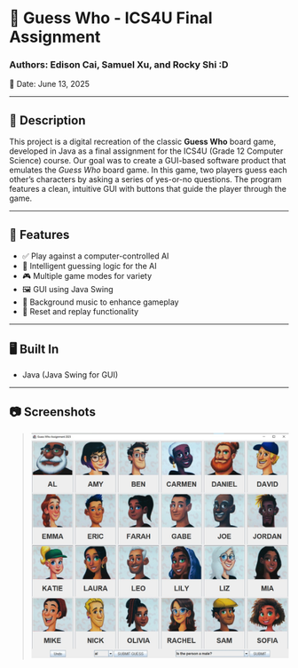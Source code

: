 # 🎲 Guess Who - ICS4U Final Assignment

### Authors: Edison Cai, Samuel Xu, and Rocky Shi :D
📅 Date: June 13, 2025

---

## 📝 Description
This project is a digital recreation of the classic **Guess Who** board game, developed in Java as a final assignment for the ICS4U (Grade 12 Computer Science) course. Our goal was to create a GUI-based software product that emulates the *Guess Who* board game. In this game, two players guess each other’s characters by asking a series of yes-or-no questions. The program features a clean, intuitive GUI with buttons that guide the player through the game.

---

## 🚀 Features
- ✅ Play against a computer-controlled AI
- 🧠 Intelligent guessing logic for the AI
- 🎮 Multiple game modes for variety
- 🖼️ GUI using Java Swing
- 🎵 Background music to enhance gameplay
- 🔁 Reset and replay functionality

---

## 🖥️ Built In
- Java (Java Swing for GUI)

---

## 📷 Screenshots
> ![gameGUI.jpg](images%2FgameGUI.jpg)
